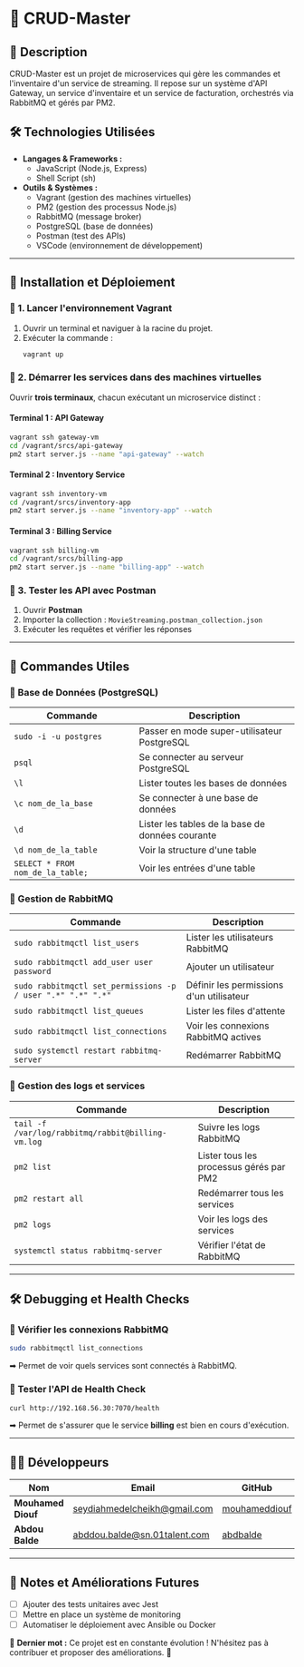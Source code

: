 # 📌 CRUD-Master

## 📂 Description
CRUD-Master est un projet de microservices qui gère les commandes et l'inventaire d'un service de streaming. Il repose sur un système d'API Gateway, un service d'inventaire et un service de facturation, orchestrés via RabbitMQ et gérés par PM2.

## 🛠 Technologies Utilisées
- **Langages & Frameworks :**
  - JavaScript (Node.js, Express)
  - Shell Script (sh)
- **Outils & Systèmes :**
  - Vagrant (gestion des machines virtuelles)
  - PM2 (gestion des processus Node.js)
  - RabbitMQ (message broker)
  - PostgreSQL (base de données)
  - Postman (test des APIs)
  - VSCode (environnement de développement)

---

## 🚀 Installation et Déploiement

### 📌 1. Lancer l'environnement Vagrant
1. Ouvrir un terminal et naviguer à la racine du projet.
2. Exécuter la commande :
   ```bash
   vagrant up
   ```

### 📌 2. Démarrer les services dans des machines virtuelles
Ouvrir **trois terminaux**, chacun exécutant un microservice distinct :

#### Terminal 1 : API Gateway
```bash
vagrant ssh gateway-vm
cd /vagrant/srcs/api-gateway
pm2 start server.js --name "api-gateway" --watch
```

#### Terminal 2 : Inventory Service
```bash
vagrant ssh inventory-vm
cd /vagrant/srcs/inventory-app
pm2 start server.js --name "inventory-app" --watch
```

#### Terminal 3 : Billing Service
```bash
vagrant ssh billing-vm
cd /vagrant/srcs/billing-app
pm2 start server.js --name "billing-app" --watch
```

### 📌 3. Tester les API avec Postman
1. Ouvrir **Postman**
2. Importer la collection : `MovieStreaming.postman_collection.json`
3. Exécuter les requêtes et vérifier les réponses

---

## 🔧 Commandes Utiles

### 📌 Base de Données (PostgreSQL)
| Commande | Description |
|----------|------------|
| `sudo -i -u postgres` | Passer en mode super-utilisateur PostgreSQL |
| `psql` | Se connecter au serveur PostgreSQL |
| `\l` | Lister toutes les bases de données |
| `\c nom_de_la_base` | Se connecter à une base de données |
| `\d` | Lister les tables de la base de données courante |
| `\d nom_de_la_table` | Voir la structure d'une table |
| `SELECT * FROM nom_de_la_table;` | Voir les entrées d'une table |

### 📌 Gestion de RabbitMQ
| Commande | Description |
|----------|------------|
| `sudo rabbitmqctl list_users` | Lister les utilisateurs RabbitMQ |
| `sudo rabbitmqctl add_user user password` | Ajouter un utilisateur |
| `sudo rabbitmqctl set_permissions -p / user ".*" ".*" ".*"` | Définir les permissions d'un utilisateur |
| `sudo rabbitmqctl list_queues` | Lister les files d'attente |
| `sudo rabbitmqctl list_connections` | Voir les connexions RabbitMQ actives |
| `sudo systemctl restart rabbitmq-server` | Redémarrer RabbitMQ |

### 📌 Gestion des logs et services
| Commande | Description |
|----------|------------|
| `tail -f /var/log/rabbitmq/rabbit@billing-vm.log` | Suivre les logs RabbitMQ |
| `pm2 list` | Lister tous les processus gérés par PM2 |
| `pm2 restart all` | Redémarrer tous les services |
| `pm2 logs` | Voir les logs des services |
| `systemctl status rabbitmq-server` | Vérifier l'état de RabbitMQ |

---

## 🛠 Debugging et Health Checks

### 📌 Vérifier les connexions RabbitMQ
```bash
sudo rabbitmqctl list_connections
```
➡ Permet de voir quels services sont connectés à RabbitMQ.

### 📌 Tester l'API de Health Check
```bash
curl http://192.168.56.30:7070/health
```
➡ Permet de s'assurer que le service **billing** est bien en cours d'exécution.

---

## 👨‍💻 Développeurs

| Nom | Email | GitHub |
|-----|-------|--------|
| **Mouhamed Diouf** | [seydiahmedelcheikh@gmail.com](mailto:seydiahmedelcheikh@gmail.com) | [mouhameddiouf](https://learn.zone01dakar.sn/git/mouhameddiouf) |
| **Abdou Balde** | [abddou.balde@sn.01talent.com](mailto:abddou.balde@sn.01talent.com) | [abdbalde](https://learn.zone01dakar.sn/git/abdbalde) |

---

## 📝 Notes et Améliorations Futures
- [ ] Ajouter des tests unitaires avec Jest
- [ ] Mettre en place un système de monitoring
- [ ] Automatiser le déploiement avec Ansible ou Docker

📌 **Dernier mot :** Ce projet est en constante évolution ! N'hésitez pas à contribuer et proposer des améliorations. 🚀


